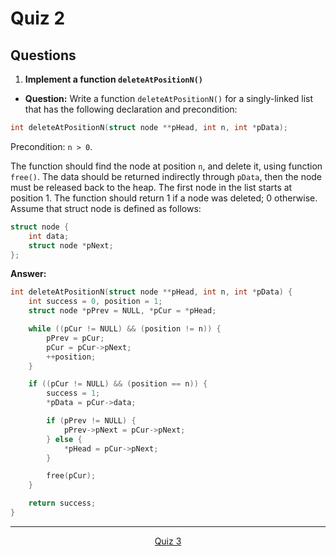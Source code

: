 # Quiz 2

## Questions 

1. **Implement a function `deleteAtPositionN()`**
- **Question:** Write a function `deleteAtPositionN()` for a singly-linked list that has the following declaration and precondition:
```c
int deleteAtPositionN(struct node **pHead, int n, int *pData);
```

Precondition: `n > 0`.

The function should find the node at position `n`, and delete it, using function `free()`. The data should be returned indirectly through `pData`, then the node must be released back to the heap. The first node in the list starts at position 1. The function should return 1 if a node was deleted; 0 otherwise. Assume that struct node is defined as follows:

```c
struct node {
    int data;
    struct node *pNext;
};
```

**Answer:**
```c
int deleteAtPositionN(struct node **pHead, int n, int *pData) {
    int success = 0, position = 1;
    struct node *pPrev = NULL, *pCur = *pHead;

    while ((pCur != NULL) && (position != n)) {
        pPrev = pCur;
        pCur = pCur->pNext;
        ++position;
    }

    if ((pCur != NULL) && (position == n)) {
        success = 1;
        *pData = pCur->data;

        if (pPrev != NULL) {
            pPrev->pNext = pCur->pNext;
        } else {
            *pHead = pCur->pNext;
        }

        free(pCur);
    }

    return success;
}
```

---


<p align= "center">
  <a href="https://github.com/MarkShinozaki/CPTS122-DataStructures/tree/Quizzes/Quiz%203">Quiz 3</a>
</p>
